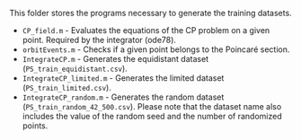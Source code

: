 

This folder stores the programs necessary to generate the training datasets.

* ``CP_field.m`` - Evaluates the equations of the CP problem on a given point. Required by the integrator (ode78).
* ``orbitEvents.m`` - Checks if a given point belongs to the Poincaré section.
* ``IntegrateCP.m`` - Generates the equidistant dataset (``PS_train_equidistant.csv``).
* ``IntegrateCP_limited.m`` - Generates the limited dataset (``PS_train_limited.csv``).
* ``IntegrateCP_random.m`` - Generates the random dataset (``PS_train_random_42_500.csv``). Please note that the dataset name also includes the value of the random seed and the number of randomized points.
